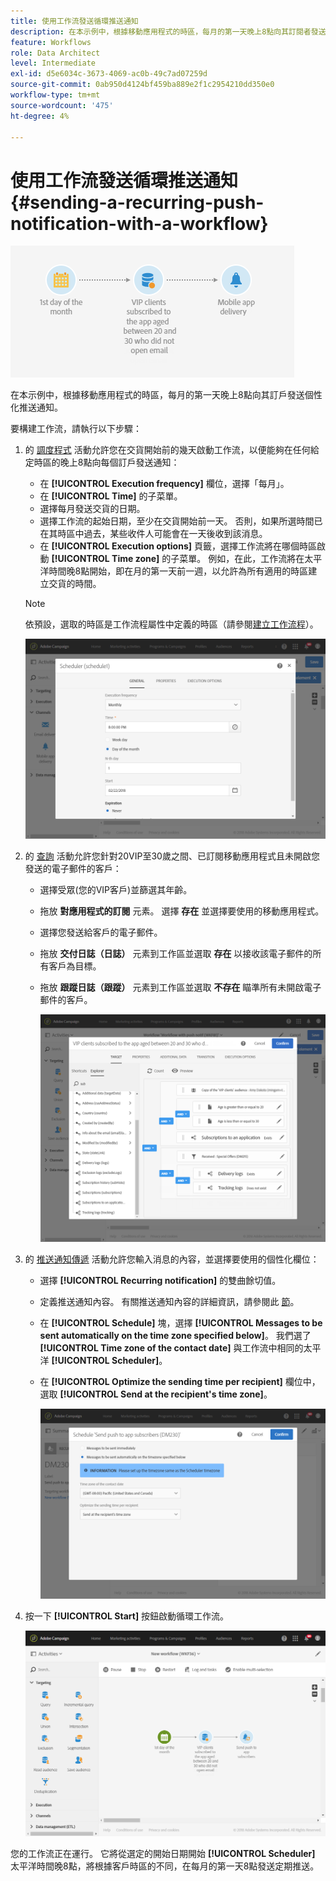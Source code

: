 ```yaml
---
title: 使用工作流發送循環推送通知
description: 在本示例中，根據移動應用程式的時區，每月的第一天晚上8點向其訂閱者發送個性化推送通知
feature: Workflows
role: Data Architect
level: Intermediate
exl-id: d5e6034c-3673-4069-ac0b-49c7ad07259d
source-git-commit: 0ab950d4124bf459ba889e2f1c2954210dd350e0
workflow-type: tm+mt
source-wordcount: '475'
ht-degree: 4%

---
```


# 使用工作流發送循環推送通知 {#sending-a-recurring-push-notification-with-a-workflow}

![](assets/wkf_push_example_1.png)

在本示例中，根據移動應用程式的時區，每月的第一天晚上8點向其訂戶發送個性化推送通知。

要構建工作流，請執行以下步驟：

1. 的 [調度程式](../../automating/using/scheduler.md) 活動允許您在交貨開始前的幾天啟動工作流，以便能夠在任何給定時區的晚上8點向每個訂戶發送通知：

   * 在 **[!UICONTROL Execution frequency]** 欄位，選擇「每月」。
   * 在 **[!UICONTROL Time]** 的子菜單。
   * 選擇每月發送交貨的日期。
   * 選擇工作流的起始日期，至少在交貨開始前一天。 否則，如果所選時間已在其時區中過去，某些收件人可能會在一天後收到該消息。
   * 在 **[!UICONTROL Execution options]** 頁籤，選擇工作流將在哪個時區啟動 **[!UICONTROL Time zone]** 的子菜單。 例如，在此，工作流將在太平洋時間晚8點開始，即在月的第一天前一週，以允許為所有適用的時區建立交貨的時間。

   >[!NOTE]
   >
   >依預設，選取的時區是工作流程屬性中定義的時區（請參閱[建立工作流程](../../automating/using/building-a-workflow.md)）。

   ![](assets/wkf_push_example_5.png)

1. 的 [查詢](../../automating/using/query.md) 活動允許您針對20VIP至30歲之間、已訂閱移動應用程式且未開啟您發送的電子郵件的客戶：

   * 選擇受眾(您的VIP客戶)並篩選其年齡。
   * 拖放 **對應用程式的訂閱** 元素。 選擇 **存在** 並選擇要使用的移動應用程式。
   * 選擇您發送給客戶的電子郵件。
   * 拖放 **交付日誌（日誌）** 元素到工作區並選取 **存在** 以接收該電子郵件的所有客戶為目標。
   * 拖放 **跟蹤日誌（跟蹤）** 元素到工作區並選取 **不存在** 瞄準所有未開啟電子郵件的客戶。

      ![](assets/wkf_push_example_2.png)

1. 的 [推送通知傳遞](../../automating/using/push-notification-delivery.md) 活動允許您輸入消息的內容，並選擇要使用的個性化欄位：

   * 選擇 **[!UICONTROL Recurring notification]** 的雙曲餘切值。
   * 定義推送通知內容。 有關推送通知內容的詳細資訊，請參閱此 [節](../../channels/using/preparing-and-sending-a-push-notification.md)。
   * 在 **[!UICONTROL Schedule]** 塊，選擇 **[!UICONTROL Messages to be sent automatically on the time zone specified below]**。 我們選了 **[!UICONTROL Time zone of the contact date]** 與工作流中相同的太平洋 **[!UICONTROL Scheduler]**。
   * 在 **[!UICONTROL Optimize the sending time per recipient]** 欄位中，選取 **[!UICONTROL Send at the recipient's time zone]**。

      ![](assets/wkf_push_example_4.png)

1. 按一下 **[!UICONTROL Start]** 按鈕啟動循環工作流。

   ![](assets/wkf_push_example_3.png)

您的工作流正在運行。 它將從選定的開始日期開始 **[!UICONTROL Scheduler]** 太平洋時間晚8點，將根據客戶時區的不同，在每月的第一天8點發送定期推送。
